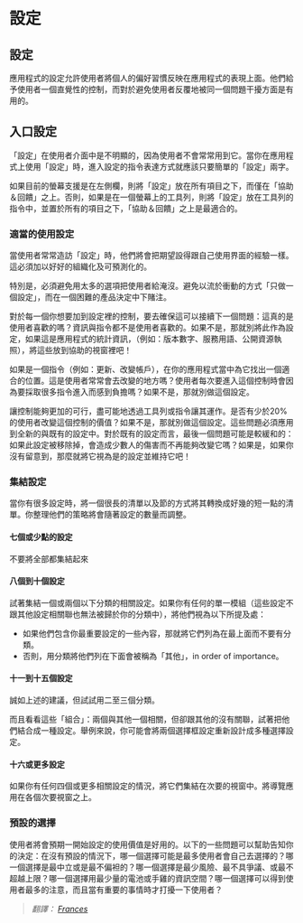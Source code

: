 # 設定


## 設定

應用程式的設定允許使用者將個人的偏好習慣反映在應用程式的表現上面。他們給予使用者一個直覺性的控制，而對於避免使用者反覆地被同一個問題干擾方面是有用的。





## 入口設定


「設定」在使用者介面中是不明顯的，因為使用者不會常常用到它。當你在應用程式上使用「設定」時，進入設定的指令表達方式就應該只要簡單的「設定」兩字。

如果目前的螢幕支援是在左側欄，則將「設定」放在所有項目之下，而僅在「協助＆回饋」之上。否則，如果是在一個螢幕上的工具列，則將「設定」放在工具列的指令中，並置於所有的項目之下，「協助＆回饋」之上是最適合的。






### 適當的使用設定

當使用者常常造訪「設定」時，他們將會把期望設得跟自己使用界面的經驗一樣。這必須加以好好的組織化及可預測化的。


特別是，必須避免用太多的選項把使用者給淹沒。避免以流於衝動的方式「只做一個設定」，而在一個困難的產品決定中下賭注。

對於每一個你想要加到設定裡的控制，要去確保這可以接續下一個問題：這真的是使用者喜歡的嗎？資訊與指令都不是使用者喜歡的。如果不是，那就別將此作為設定，如果這是應用程式的統計資訊，（例如：版本數字、服務用語、公開資源執照），將這些放到協助的視窗裡吧！

如果是一個指令（例如：更新、改變帳戶），在你的應用程式當中為它找出一個適合的位置。這是使用者常常會去改變的地方嗎？使用者每次要進入這個控制時會因為要採取很多指令進入而感到負擔嗎？如果不是，那就別做這個設定。

讓控制能夠更加的可行，盡可能地透過工具列或指令讓其運作。是否有少於20%的使用者改變這個控制的價值？如果不是，那就別做這個設定。這些問題必須應用到全新的與既有的設定中。對於既有的設定而言，最後一個問題可能是較緩和的：如果此設定被移除掉，會造成少數人的傷害而不再能夠改變它嗎？如果是，如果你沒有留意到，那麼就將它視為是的設定並維持它吧！







### 集結設定

當你有很多設定時，將一個很長的清單以及節的方式將其轉換成好幾的短一點的清單。你整理他們的策略將會隨著設定的數量而調整。



#### 七個或少點的設定
不要將全部都集結起來



#### 八個到十個設定

試著集結一個或兩個以下分類的相關設定。如果你有任何的單一模組（這些設定不跟其他設定相關聯也無法被歸於你的分類中），將他們視為以下所提及處：

- 如果他們包含你最重要設定的一些內容，那就將它們列為在最上面而不要有分類。
- 否則，用分類將他們列在下面會被稱為「其他」，in order of importance。




#### 十一到十五個設定

誠如上述的建議，但試試用二至三個分類。

而且看看這些「組合」：兩個與其他一個相關，但卻跟其他的沒有關聯，試著把他們結合成一種設定。舉例來說，你可能會將兩個選擇框設定重新設計成多種選擇設定。




#### 十六或更多設定

如果你有任何四個或更多相關設定的情況，將它們集結在次要的視窗中。將導覽應用在各個次要視窗之上。



### 預設的選擇

使用者將會預期一開始設定的使用價值是好用的。以下的一些問題可以幫助告知你的決定：在沒有預設的情況下，哪一個選擇可能是最多使用者會自己去選擇的？哪一個選擇是最中立或是最不偏袒的？哪一個選擇是最少風險、最不具爭議、或最不超越上限？哪一個選擇用最少量的電池或手雞的資訊空間？哪一個選擇可以得到使用者最多的注意，而且當有重要的事情時才打擾一下使用者？




> *翻譯： [Frances](https://www.facebook.com/Francishuang1224)*















